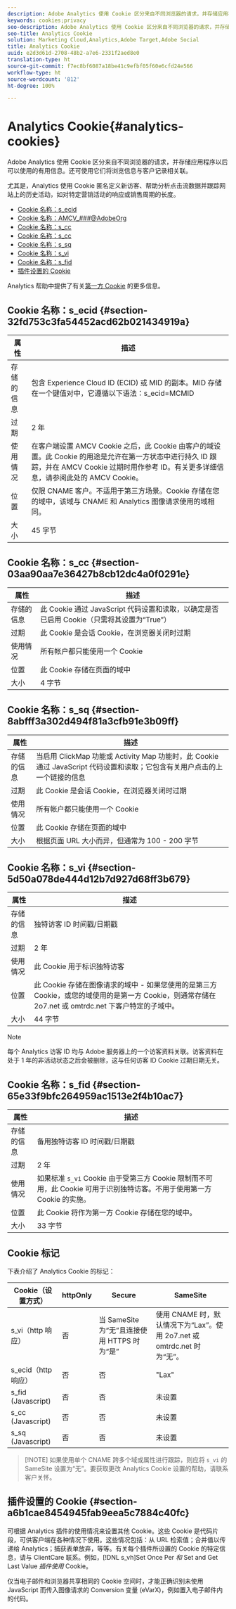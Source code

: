 ```yaml
---
description: Adobe Analytics 使用 Cookie 区分来自不同浏览器的请求，并存储应用程序以后可以使用的有用信息。还可使用它们将浏览信息与客户记录相关联。
keywords: cookies;privacy
seo-description: Adobe Analytics 使用 Cookie 区分来自不同浏览器的请求，并存储应用程序以后可以使用的有用信息。还可使用它们将浏览信息与客户记录相关联。
seo-title: Analytics Cookie
solution: Marketing Cloud,Analytics,Adobe Target,Adobe Social
title: Analytics Cookie
uuid: e2d3d61d-2708-48b2-a7e6-2331f2aed8e0
translation-type: ht
source-git-commit: f7ec8bf6087a18be41c9efbf05f60e6cfd24e566
workflow-type: ht
source-wordcount: '812'
ht-degree: 100%

---
```



# Analytics Cookie{#analytics-cookies}

Adobe Analytics 使用 Cookie 区分来自不同浏览器的请求，并存储应用程序以后可以使用的有用信息。还可使用它们将浏览信息与客户记录相关联。

尤其是，Analytics 使用 Cookie 匿名定义新访客、帮助分析点击流数据并跟踪网站上的历史活动，如对特定营销活动的响应或销售周期的长度。

* [Cookie 名称：s_ecid](../cookies/cookies-mc.md#section-32fd753c3fa54452acd62b021434919a)
* [Cookie 名称：AMCV_###@AdobeOrg](../cookies/cookies-mc.md#section-a12aa2a9296940ae82d8921b381b8fb0)
* [Cookie 名称：s_cc](../cookies/cookies-analytics.md#section-03aa90aa7e36427b8cb12dc4a0f0291e)
* [Cookie 名称：s_cc](../cookies/cookies-analytics.md#section-03aa90aa7e36427b8cb12dc4a0f0291e)
* [Cookie 名称：s_sq](../cookies/cookies-analytics.md#section-8abfff3a302d494f81a3cfb91e3b09ff)
* [Cookie 名称：s_vi](../cookies/cookies-analytics.md#section-5d50a078de444d12b7d927d68ff3b679)
* [Cookie 名称：s_fid](../cookies/cookies-analytics.md#section-65e33f9bfc264959ac1513e2f4b10ac7)
* [插件设置的 Cookie](../cookies/cookies-analytics.md#section-a6b1cae8454945fab9eea5c7884c40fc)

Analytics 帮助中提供了有关[第一方 Cookie](/help/interface/cookies/cookies-first-party.md) 的更多信息。

## Cookie 名称：s_ecid {#section-32fd753c3fa54452acd62b021434919a}

| 属性 | 描述 |
|--- |--- |
| 存储的信息 | 包含 Experience Cloud ID (ECID) 或 MID 的副本。MID 存储在一个键值对中，它遵循以下语法：s_ecid=MCMID | `<ECID>` |
| 过期 | 2 年 |
| 使用情况 | 在客户端设置 AMCV Cookie 之后，此 Cookie 由客户的域设置。此 Cookie 的用途是允许在第一方状态中进行持久 ID 跟踪，并在 AMCV Cookie 过期时用作参考 ID。有关更多详细信息，请参阅此处的 AMCV Cookie。 |
| 位置 | 仅限 CNAME 客户。不适用于第三方场景。Cookie 存储在您的域中，该域与 CNAME 和 Analytics 图像请求使用的域相同。 |
| 大小 | 45 字节 |

## Cookie 名称：s_cc {#section-03aa90aa7e36427b8cb12dc4a0f0291e}

| 属性 | 描述 |
|--- |--- |
| 存储的信息 | 此 Cookie 通过 JavaScript 代码设置和读取，以确定是否已启用 Cookie（只需将其设置为“True”） |
| 过期 | 此 Cookie 是会话 Cookie，在浏览器关闭时过期 |
| 使用情况 | 所有帐户都只能使用一个 Cookie |
| 位置 | 此 Cookie 存储在页面的域中 |
| 大小 | 4 字节 |

## Cookie 名称：s_sq {#section-8abfff3a302d494f81a3cfb91e3b09ff}

| 属性 | 描述 |
|--- |--- |
| 存储的信息 | 当启用 ClickMap 功能或 Activity Map 功能时，此 Cookie 通过 JavaScript 代码设置和读取；它包含有关用户点击的上一个链接的信息 |
| 过期 | 此 Cookie 是会话 Cookie，在浏览器关闭时过期 |
| 使用情况 | 所有帐户都只能使用一个 Cookie |
| 位置 | 此 Cookie 存储在页面的域中 |
| 大小 | 根据页面 URL 大小而异，但通常为 100 - 200 字节 |

## Cookie 名称：s_vi {#section-5d50a078de444d12b7d927d68ff3b679}

| 属性 | 描述 |
|--- |--- |
| 存储的信息 | 独特访客 ID 时间戳/日期戳 |
| 过期 | 2 年 |
| 使用情况 | 此 Cookie 用于标识独特访客 |
| 位置 | 此 Cookie 存储在图像请求的域中 - 如果您使用的是第三方 Cookie，或您的域使用的是第一方 Cookie，则通常存储在 2o7.net 或 omtrdc.net 下客户特定的子域中。 |
| 大小 | 44 字节 |

>[!NOTE]
>
>每个 Analytics 访客 ID 均与 Adobe 服务器上的一个访客资料关联。访客资料在处于 1 年的非活动状态之后会被删除，这与任何访客 ID Cookie 过期日期无关。

## Cookie 名称：s_fid {#section-65e33f9bfc264959ac1513e2f4b10ac7}

| 属性 | 描述 |
|--- |--- |
| 存储的信息 | 备用独特访客 ID 时间戳/日期戳 |
| 过期 | 2 年 |
| 使用情况 | 如果标准 `s_vi` Cookie 由于受第三方 Cookie 限制而不可用，此 Cookie 可用于识别独特访客。不用于使用第一方 Cookie 的实施。 |
| 位置 | 此 Cookie 将作为第一方 Cookie 存储在您的域中。 |
| 大小 | 33 字节 |

## Cookie 标记

下表介绍了 Analytics Cookie 的标记：

| Cookie（设置方式） | httpOnly | Secure | SameSite |
|--- |--- |--- |--- |
| s_vi（http 响应） | 否 | 当 SameSite 为“无”且连接使用 HTTPS 时为“是” | 使用 CNAME 时，默认情况下为“Lax”。使用 2o7.net 或 omtrdc.net 时为“无”。 |
| s_ecid（http 响应） | 否 | 否 | &quot;Lax&quot; |
| s_fid (Javascript) | 否 | 否 | 未设置 |
| s_cc (Javascript) | 否 | 否 | 未设置 |
| s_sq (Javascript) | 否 | 否 | 未设置 |

>[!NOTE] 如果使用单个 CNAME 跨多个域或属性进行跟踪，则应将 `s_vi` 的 SameSite 设置为“无”。要获取更改 Analytics Cookie 设置的帮助，请联系客户关怀。

## 插件设置的 Cookie {#section-a6b1cae8454945fab9eea5c7884c40fc}

可根据 Analytics 插件的使用情况来设置其他 Cookie。这些 Cookie 是代码片段，可供客户端在各种情况下使用。这些情况包括：从 URL 检索值；合并值以传递给 Analytics；捕获表单放弃，等等。有关每个插件所设置的 Cookie 的特定信息，请与 ClientCare 联系。例如，[!DNL s_vh]Set Once Per *和* Set and Get Last Value *插件使用* Cookie。

仅当电子邮件和浏览器共享相同的 Cookie 空间时，才能正确识别未使用 JavaScript 而传入图像请求的 Conversion 变量 (eVarX)，例如置入电子邮件内的代码。
